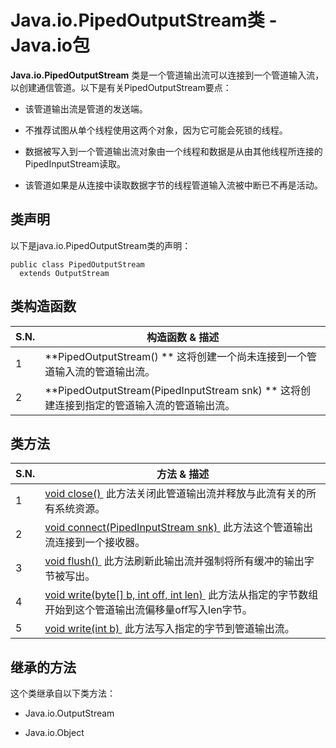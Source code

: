 # Java.io.PipedOutputStream类 - Java.io包

**Java.io.PipedOutputStream** 类是一个管道输出流可以连接到一个管道输入流，以创建通信管道。以下是有关PipedOutputStream要点：

*   该管道输出流是管道的发送端。

*   不推荐试图从单个线程使用这两个对象，因为它可能会死锁的线程。

*   数据被写入到一个管道输出流对象由一个线程和数据是从由其他线程所连接的PipedInputStream读取。

*   该管道如果是从连接中读取数据字节的线程管道输入流被中断已不再是活动。

## 类声明

以下是java.io.PipedOutputStream类的声明：

```
public class PipedOutputStream
  extends OutputStream
```

## 类构造函数

| S.N. | 构造函数 & 描述 |
| --- | --- |
| 1 | **PipedOutputStream() ** 这将创建一个尚未连接到一个管道输入流的管道输出流。 |
| 2 | **PipedOutputStream(PipedInputStream snk) ** 这将创建连接到指定的管道输入流的管道输出流。 |

## 类方法

| S.N. | 方法 & 描述 |
| --- | --- |
| 1 | [void close() ](http://www.yiibai.com/java/io/pipedoutputstream_close.html) 此方法关闭此管道输出流并释放与此流有关的所有系统资源。 |
| 2 | [void connect(PipedInputStream snk) ](http://www.yiibai.com/java/io/pipedoutputstream_connect.html) 此方法这个管道输出流连接到一个接收器。 |
| 3 | [void flush() ](http://www.yiibai.com/java/io/pipedoutputstream_flush.html) 此方法刷新此输出流并强制将所有缓冲的输出字节被写出。 |
| 4 | [void write(byte[] b, int off, int len) ](http://www.yiibai.com/java/io/pipedoutputstream_write_byte_len.html) 此方法从指定的字节数组开始到这个管道输出流偏移量off写入len字节。 |
| 5 | [void write(int b) ](http://www.yiibai.com/java/io/pipedoutputstream_write_byte.html) 此方法写入指定的字节到管道输出流。 |

## 继承的方法

这个类继承自以下类方法：

*   Java.io.OutputStream

*   Java.io.Object


